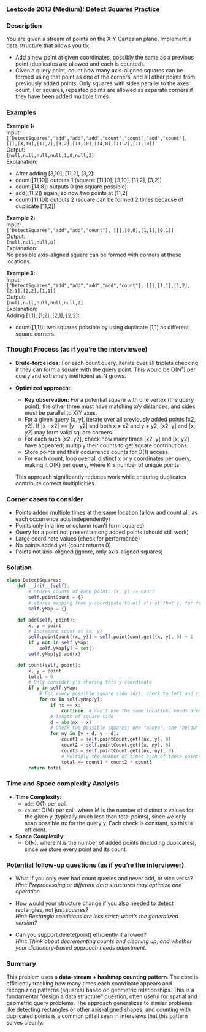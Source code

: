### Leetcode 2013 (Medium): Detect Squares [Practice](https://leetcode.com/problems/detect-squares)

### Description  
You are given a stream of points on the X-Y Cartesian plane. Implement a data structure that allows you to:
- Add a new point at given coordinates, possibly the same as a previous point (duplicates are allowed and each is counted).
- Given a query point, count how many axis-aligned squares can be formed using that point as one of the corners, and all other points from previously added points. Only squares with sides parallel to the axes count. For squares, repeated points are allowed as separate corners if they have been added multiple times.

### Examples  

**Example 1:**  
Input:  
`["DetectSquares","add","add","add","count","count","add","count"], [[],[3,10],[11,2],[3,2],[11,10],[14,8],[11,2],[11,10]]`  
Output:  
`[null,null,null,null,1,0,null,2]`  
Explanation:  
- After adding [3,10], [11,2], [3,2]:
- count([11,10]) outputs 1 (square: [11,10], [3,10], [11,2], [3,2])
- count([14,8]) outputs 0 (no square possible)
- add([11,2]) again, so now two points at [11,2]
- count([11,10]) outputs 2 (square can be formed 2 times because of duplicate [11,2])

**Example 2:**  
Input:  
`["DetectSquares","add","add","count"], [[],[0,0],[1,1],[0,1]]`  
Output:  
`[null,null,null,0]`  
Explanation:  
No possible axis-aligned square can be formed with corners at these locations.

**Example 3:**  
Input:  
`["DetectSquares","add","add","add","add","count"], [[],[1,1],[1,2],[2,1],[2,2],[1,1]]`  
Output:  
`[null,null,null,null,null,2]`  
Explanation:  
Adding [1,1], [1,2], [2,1], [2,2]:
- count([1,1]): two squares possible by using duplicate [1,1] as different square corners.

### Thought Process (as if you’re the interviewee)  
- **Brute-force idea:** For each count query, iterate over all triplets checking if they can form a square with the query point. This would be O(N³) per query and extremely inefficient as N grows.
- **Optimized approach:**  
  - **Key observation:** For a potential square with one vertex (the query point), the other three must have matching x/y distances, and sides must be parallel to X/Y axes.
  - For a given query [x, y], iterate over all previously added points [x2, y2]. If |x - x2| == |y - y2| and both x ≠ x2 and y ≠ y2, [x2, y] and [x, y2] may form valid square corners.
  - For each such [x2, y2], check how many times [x2, y] and [x, y2] have appeared; multiply their counts to get square contributions.
  - Store points and their occurrence counts for O(1) access.
  - For each count, loop over all distinct x or y coordinates per query, making it O(K) per query, where K ≤ number of unique points.

  This approach significantly reduces work while ensuring duplicates contribute correct multiplicities.

### Corner cases to consider  
- Points added multiple times at the same location (allow and count all, as each occurrence acts independently)
- Points only in a line or column (can't form squares)
- Query for a point not present among added points (should still work)
- Large coordinate values (check for performance)
- No points added yet (count returns 0)
- Points not axis-aligned (ignore, only axis-aligned squares)

### Solution

```python
class DetectSquares:
    def __init__(self):
        # stores counts of each point: (x, y) -> count
        self.pointCount = {}
        # stores mapping from y-coordinate to all x's at that y, for faster lookup
        self.yMap = {}

    def add(self, point):
        x, y = point
        # Increment count at (x, y)
        self.pointCount[(x, y)] = self.pointCount.get((x, y), 0) + 1
        if y not in self.yMap:
            self.yMap[y] = set()
        self.yMap[y].add(x)

    def count(self, point):
        x, y = point
        total = 0
        # Only consider y's sharing this y coordinate
        if y in self.yMap:
            # For every possible square side (dx), check to left and right
            for nx in self.yMap[y]:
                if nx == x:
                    continue  # can't use the same location; needs area
                # length of square side
                d = abs(nx - x)
                # Check two possible squares: one "above", one "below"
                for ny in [y + d, y - d]:
                    count1 = self.pointCount.get((nx, y), 0)
                    count2 = self.pointCount.get((x, ny), 0)
                    count3 = self.pointCount.get((nx, ny), 0)
                    # Multiply the number of times each of these points has appeared
                    total += count1 * count2 * count3
        return total
```

### Time and Space complexity Analysis  

- **Time Complexity:**  
  - `add`: O(1) per call.  
  - `count`: O(M) per call, where M is the number of distinct x values for the given y (typically much less than total points), since we only scan possible nx for the query y. Each check is constant, so this is efficient.
- **Space Complexity:**  
  - O(N), where N is the number of added points (including duplicates), since we store every point and its count.

### Potential follow-up questions (as if you’re the interviewer)  

- What if you only ever had count queries and never add, or vice versa?  
  *Hint: Preprocessing or different data structures may optimize one operation.*

- How would your structure change if you also needed to detect rectangles, not just squares?  
  *Hint: Rectangle conditions are less strict; what’s the generalized version?*

- Can you support delete(point) efficiently if allowed?  
  *Hint: Think about decrementing counts and cleaning up, and whether your dictionary-based approach needs adjustment.*

### Summary
This problem uses a **data-stream + hashmap counting pattern**. The core is efficiently tracking how many times each coordinate appears and recognizing patterns (squares) based on geometric relationships. This is a fundamental "design a data structure" question, often useful for spatial and geometric query problems. The approach generalizes to similar problems like detecting rectangles or other axis-aligned shapes, and counting with duplicated points is a common pitfall seen in interviews that this pattern solves cleanly.